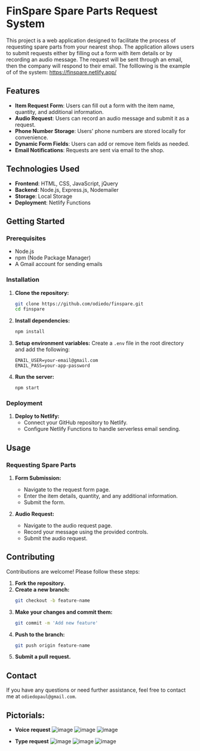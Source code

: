 # FinSpare Spare Parts Request System

This project is a web application designed to facilitate the process of requesting spare parts from your nearest shop. The application allows users to submit requests either by filling out a form with item details or by recording an audio message. The request will be sent through an email,  then the company will respond to their email. The folllowing is the example of of the system: https://finspare.netlify.app/

## Features

- **Item Request Form**: Users can fill out a form with the item name, quantity, and additional information.
- **Audio Request**: Users can record an audio message and submit it as a request.
- **Phone Number Storage**: Users' phone numbers are stored locally for convenience.
- **Dynamic Form Fields**: Users can add or remove item fields as needed.
- **Email Notifications**: Requests are sent via email to the shop.

## Technologies Used

- **Frontend**: HTML, CSS, JavaScript, jQuery
- **Backend**: Node.js, Express.js, Nodemailer
- **Storage**: Local Storage
- **Deployment**: Netlify Functions

## Getting Started

### Prerequisites

- Node.js
- npm (Node Package Manager)
- A Gmail account for sending emails

### Installation

1. **Clone the repository:**
    ```bash
    git clone https://github.com/odiedo/finspare.git
    cd finspare
    ```

2. **Install dependencies:**
    ```bash
    npm install
    ```

3. **Setup environment variables:**
    Create a `.env` file in the root directory and add the following:
    ```env
    EMAIL_USER=your-email@gmail.com
    EMAIL_PASS=your-app-password
    ```

4. **Run the server:**
    ```bash
    npm start
    ```

### Deployment

1. **Deploy to Netlify:**
    - Connect your GitHub repository to Netlify.
    - Configure Netlify Functions to handle serverless email sending.

## Usage

### Requesting Spare Parts

1. **Form Submission:**
    - Navigate to the request form page.
    - Enter the item details, quantity, and any additional information.
    - Submit the form.

2. **Audio Request:**
    - Navigate to the audio request page.
    - Record your message using the provided controls.
    - Submit the audio request.

## Contributing

Contributions are welcome! Please follow these steps:

1. **Fork the repository.**
2. **Create a new branch:**
    ```bash
    git checkout -b feature-name
    ```
3. **Make your changes and commit them:**
    ```bash
    git commit -m 'Add new feature'
    ```
4. **Push to the branch:**
    ```bash
    git push origin feature-name
    ```
5. **Submit a pull request.**


## Contact

If you have any questions or need further assistance, feel free to contact me at `odiedopaul@gmail.com`.

## Pictorials:

- **Voice request**
![image](https://github.com/user-attachments/assets/bc09e8ba-90e3-4838-902e-7e1f3c1b4680)
![image](https://github.com/user-attachments/assets/5085ca84-ce72-4fc6-aad7-6576c985ef94)
![image](https://github.com/user-attachments/assets/c720f0f4-a34d-44dd-a393-3d725f093b71)

- **Type request**
![image](https://github.com/user-attachments/assets/2f48cef3-da28-40c3-8cc3-606bc26cf318)
![image](https://github.com/user-attachments/assets/5093554c-fb91-4dfb-8f31-7b7f5157dcff)
![image](https://github.com/user-attachments/assets/2b503d7b-3851-4294-8fab-8c0f0af62e2b)
